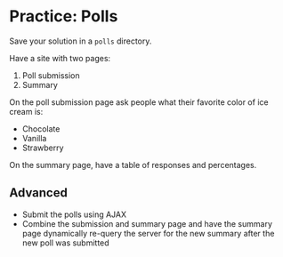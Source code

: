 # Practice: Polls
Save your solution in a `polls` directory.

Have a site with two pages:
1. Poll submission
1. Summary

On the poll submission page ask people what their favorite color of ice cream is:
* Chocolate
* Vanilla
* Strawberry

On the summary page, have a table of responses and percentages.

## Advanced
* Submit the polls using AJAX
* Combine the submission and summary page and have the summary page dynamically re-query the server for the new summary after the new poll was submitted
